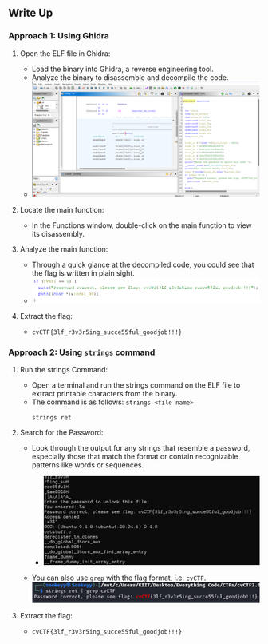 ## Write Up

### Approach 1: Using Ghidra
1. Open the ELF file in Ghidra:
    - Load the binary into Ghidra, a reverse engineering tool.
    - Analyze the binary to disassemble and decompile the code.
    - ![alt text](../Images/ghidra.png)
2. Locate the main function:
    - In the Functions window, double-click on the main function to view its disassembly.

3. Analyze the main function:
    - Through a quick glance at the decompiled code, you could see that the flag is written in plain sight.
    - ![alt text](../Images/ghidflag.png)

4. Extract the flag:
    - ```
      cvCTF{3lf_r3v3r5ing_succe55ful_goodjob!!!}
      ```

### Approach 2: Using `strings` command
1. Run the strings Command:
    - Open a terminal and run the strings command on the ELF file to extract printable characters from the binary.
    - The command is as follows: `strings <file name>`
        ``` 
        strings ret
        ```

2. Search for the Password:
    - Look through the output for any strings that resemble a password, especially those that match the format or contain recognizable patterns like words or sequences.
        - ![alt text](../Images/strings.png)

    - You can also use `grep` with the flag format, i.e. `cvCTF`.![alt text](../Images/stringgrep.png)

3. Extract the flag:
    - ```
      cvCTF{3lf_r3v3r5ing_succe55ful_goodjob!!!}
      ```